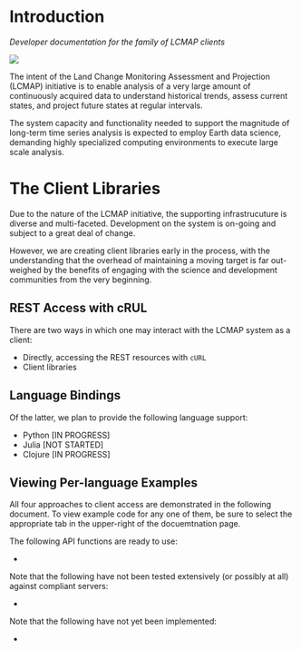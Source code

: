 # Introduction

*Developer documentation for the family of LCMAP clients*

[![][lcmap-logo]][lcmap-logo-large]

[lcmap-logo]: images/lcmap-logo-1-250px.png
[lcmap-logo-large]: images/lcmap-logo-1-1000px.png


The intent of the Land Change Monitoring Assessment and Projection (LCMAP) initiative is to enable analysis of a very large amount of continuously acquired data to understand historical trends, assess current states, and project future states at regular intervals.

The system capacity and functionality needed to support the magnitude of long-term time series analysis is expected to employ Earth data science, demanding highly specialized computing environments to execute large scale analysis.

# The Client Libraries

Due to the nature of the LCMAP initiative, the supporting infrastrucuture is diverse and multi-faceted. Development on the system is on-going and subject to a great deal of change.

However, we are creating client libraries early in the process, with the understanding that the overhead of maintaining a moving target is far out-weighed by the benefits of engaging with the science and development communities from the very beginning.

## REST Access with cRUL

There are two ways in which one may interact with the LCMAP system as a
client:
* Directly, accessing the REST resources with ``cURL``
* Client libraries

## Language Bindings

Of the latter, we plan to provide the following language support:

* Python <span class="status-initial-stages">[IN PROGRESS]</span>
* Julia <span class="status-not-started">[NOT STARTED]</span>
* Clojure <span class="status-in-progress">[IN PROGRESS]</span>

## Viewing Per-language Examples

All four approaches to client access are demonstrated in the following document. To view example code for any one of them, be sure to select the appropriate tab in the upper-right of the docuemtnation page.

<aside class="success">
The following API functions are ready to use:
<ul>
<li><code></code></li>
</ul>
</aside>

<aside class="caution">
Note that the following have not been tested extensively (or possibly at all)
against compliant servers:
<ul>
<li><code></code></li>
</ul>
</aside>

<aside class="danger">
Note that the following have not yet been implemented:
<ul>
<li><code></code></li>
</ul>
</aside>

